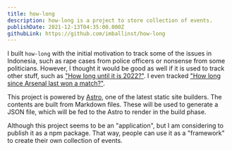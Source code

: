 ```yaml
---
title: how-long
description: how-long is a project to store collection of events.
publishDate: 2021-12-13T04:35:00.000Z
githubLink: https://github.com/imballinst/how-long
---
```


I built `how-long` with the initial motivation to track some of the issues in Indonesia, such as rape cases from police officers or nonsense from some politicians. However, I thought it would be good as well if it is used to track other stuff, such as ["How long until it is 2022?"](https://how-long.imballinst.dev/until/it-is/2022-in-indonesia/). I even tracked ["How long since Arsenal last won a match?"](https://how-long.imballinst.dev/since/arsenal/last-won-a-match/).

This project is powered by [Astro](https://astro.build/), one of the latest static site builders. The contents are built from Markdown files. These will be used to generate a JSON file, which will be fed to the Astro to render in the build phase.

Although this project seems to be an "application", but I am considering to publish it as a npm package. That way, people can use it as a "framework" to create their own collection of events.
